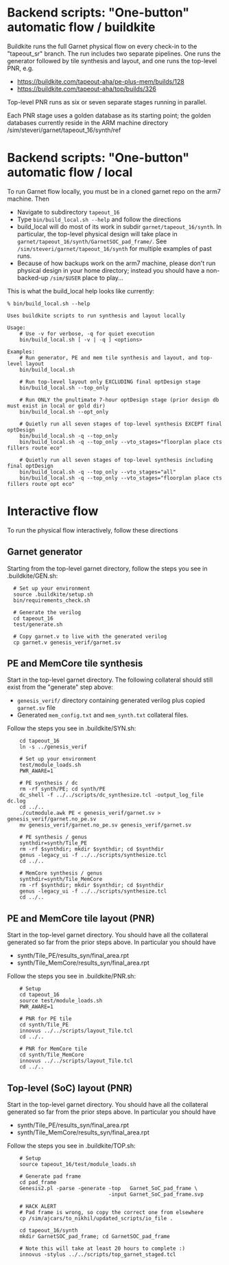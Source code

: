 # Backend scripts: "One-button" automatic flow / buildkite

Buildkite runs the full Garnet physical flow on every check-in to the "tapeout_sr" branch.
The run includes two separate pipelines. One runs the generator
followed by tile synthesis and layout, and one runs the top-level PNR, e.g.
* https://buildkite.com/tapeout-aha/pe-plus-mem/builds/128
* https://buildkite.com/tapeout-aha/top/builds/326

Top-level PNR runs as six or seven separate stages running in parallel. 

Each PNR stage uses a golden database as its starting point; the
golden databases currently reside in the ARM machine directory
/sim/steveri/garnet/tapeout_16/synth/ref


# Backend scripts: "One-button" automatic flow / local

To run Garnet flow locally, you must be in a cloned garnet repo on the arm7 machine. Then

* Navigate to subdirectory `tapeout_16`
* Type `bin/build_local.sh --help` and follow the directions
* build_local will do most of its work in subdir `garnet/tapeout_16/synth`. In particular, the top-level physical design will take place in `garnet/tapeout_16/synth/GarnetSOC_pad_frame/`. See `/sim/steveri/garnet/tapeout_16/synth` for multiple examples of past runs.
* Because of how backups work on the arm7 machine, please don't run physical design in your home directory; instead you should have a non-backed-up `/sim/$USER` place to play...

This is what the build_local help looks like currently:

```
% bin/build_local.sh --help

Uses buildkite scripts to run synthesis and layout locally

Usage:
    # Use -v for verbose, -q for quiet execution
    bin/build_local.sh [ -v | -q ] <options>

Examples:
    # Run generator, PE and mem tile synthesis and layout, and top-level layout
    bin/build_local.sh

    # Run top-level layout only EXCLUDING final optDesign stage
    bin/build_local.sh --top_only

    # Run ONLY the pnultimate 7-hour optDesign stage (prior design db must exist in local or gold dir)
    bin/build_local.sh --opt_only

    # Quietly run all seven stages of top-level synthesis EXCEPT final optDesign
    bin/build_local.sh -q --top_only
    bin/build_local.sh -q --top_only --vto_stages="floorplan place cts fillers route eco"

    # Quietly run all seven stages of top-level synthesis including final optDesign
    bin/build_local.sh -q --top_only --vto_stages="all"
    bin/build_local.sh -q --top_only --vto_stages="floorplan place cts fillers route opt eco"
```


# Interactive flow

To run the physical flow interactively, follow these directions

## Garnet generator

Starting from the top-level garnet directory, follow the steps you see in .buildkite/GEN.sh:
```
  # Set up your environment
  source .buildkite/setup.sh
  bin/requirements_check.sh

  # Generate the verilog
  cd tapeout_16
  test/generate.sh

  # Copy garnet.v to live with the generated verilog
  cp garnet.v genesis_verif/garnet.sv
```

## PE and MemCore tile synthesis

Start in the top-level garnet directory. The following collateral should still exist from the "generate" step above:
* `genesis_verif/` directory containing generated verilog plus copied `garnet.sv` file
* Generated `mem_config.txt` and `mem_synth.txt` collateral files.

Follow the steps you see in .buildkite/SYN.sh:
```
    cd tapeout_16
    ln -s ../genesis_verif

    # Set up your environment
    test/module_loads.sh
    PWR_AWARE=1

    # PE synthesis / dc
    rm -rf synth/PE; cd synth/PE
    dc_shell -f ../../scripts/dc_synthesize.tcl -output_log_file dc.log
    cd ../..
    ./cutmodule.awk PE < genesis_verif/garnet.sv > genesis_verif/garnet.no_pe.sv
    mv genesis_verif/garnet.no_pe.sv genesis_verif/garnet.sv

    # PE synthesis / genus
    synthdir=synth/Tile_PE
    rm -rf $synthdir; mkdir $synthdir; cd $synthdir
    genus -legacy_ui -f ../../scripts/synthesize.tcl
    cd ../..    

    # MemCore synthesis / genus
    synthdir=synth/Tile_MemCore
    rm -rf $synthdir; mkdir $synthdir; cd $synthdir
    genus -legacy_ui -f ../../scripts/synthesize.tcl
    cd ../..    
```

## PE and MemCore tile layout (PNR)

Start in the top-level garnet directory. You should have all the collateral generated so far from the prior steps above. In particular you should have
* synth/Tile_PE/results_syn/final_area.rpt
* synth/Tile_MemCore/results_syn/final_area.rpt

Follow the steps you see in .buildkite/PNR.sh:
```
    # Setup
    cd tapeout_16
    source test/module_loads.sh
    PWR_AWARE=1

    # PNR for PE tile
    cd synth/Tile_PE
    innovus ../../scripts/layout_Tile.tcl
    cd ../..

    # PNR for MemCore tile
    cd synth/Tile_MemCore
    innovus ../../scripts/layout_Tile.tcl
    cd ../..
```

## Top-level (SoC) layout (PNR)

Start in the top-level garnet directory. You should have all the collateral generated so far from the prior steps above. In particular you should have
* synth/Tile_PE/results_syn/final_area.rpt
* synth/Tile_MemCore/results_syn/final_area.rpt

Follow the steps you see in .buildkite/TOP.sh:
```
    # Setup
    source tapeout_16/test/module_loads.sh

    # Generate pad frame
    cd pad_frame
    Genesis2.pl -parse -generate -top   Garnet_SoC_pad_frame \
                                 -input Garnet_SoC_pad_frame.svp

    # HACK ALERT
    # Pad frame is wrong, so copy the correct one from elsewhere
    cp /sim/ajcars/to_nikhil/updated_scripts/io_file .

    cd tapeout_16/synth
    mkdir GarnetSOC_pad_frame; cd GarnetSOC_pad_frame

    # Note this will take at least 20 hours to complete :)
    innovus -stylus ../../scripts/top_garnet_staged.tcl
```

